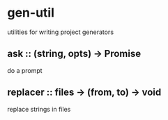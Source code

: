 # gen-util

utilities for writing project generators

## ask :: (string, opts) -> Promise<string>

do a prompt

## replacer :: files -> (from, to) -> void

replace strings in files

